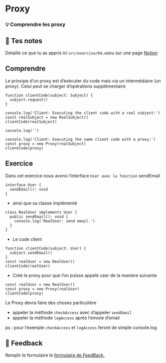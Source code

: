 # Proxy

### 💡 Comprendre les proxy

## 📝 Tes notes

Detaille ce que tu as appris ici
`src/exercise/04.md`ou sur une page [Notion](https://go.mikecodeur.com/course-notes-template)

## Comprendre

Le principe d’un proxy est d’exécuter du code mais via un intermédiaire (un
proxy). Celui peut se charger d’opérations supplémentaire

```tsx
function clientCode(subject: Subject) {
  subject.request()
}

console.log('Client: Executing the client code with a real subject:')
const realSubject = new RealSubject()
clientCode(realSubject)

console.log('')

console.log('Client: Executing the same client code with a proxy:')
const proxy = new Proxy(realSubject)
clientCode(proxy)
```

## Exercice

Dans cet exercice nous avons l’interface `User avec la fonction` sendEmail

```tsx
interface User {
  sendEmail(): void
}
```

- ainsi que sa classe implémenté

```tsx
class RealUser implements User {
  public sendEmail(): void {
    console.log('RealUser: send email.')
  }
}
```

- Le code client

```tsx
function clientCode(subject: User) {
  subject.sendEmail()
}
const realUser = new RealUser()
clientCode(realUser)
```

- Créé le proxy pour que l’on puisse appelé user de la maniere suivante

```tsx
const realUser = new RealUser()
const proxy = new Proxy(realUser)
clientCode(proxy)
```

Le Proxy devra faire des choses particulière

- appeler la méthode `checkAccess` avec d’appeler `sendEmail`
- appeler la méthode `logAccess` après l’envoie d’email

ps : pour l’exemple `checkAccess` et `logAccess` feront de simple console.log

## 🐜 Feedback

Remplir le formulaire le [formulaire de FeedBack.](https://go.mikecodeur.com/cours-react-avis?entry.1912869708=TypeScript%20PRO&entry.1430994900=5.Les%20Patterns&entry.533578441=04%20Proxy)
